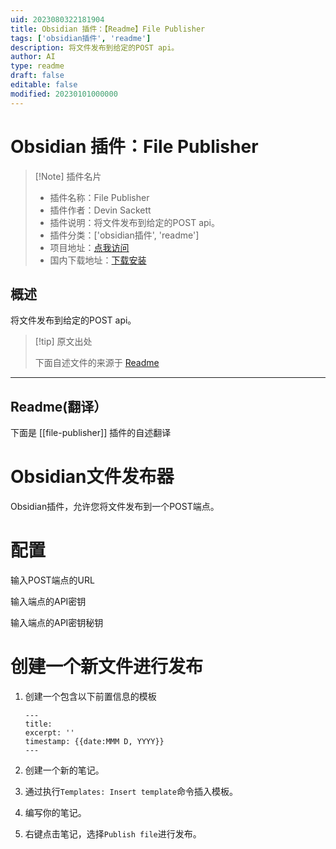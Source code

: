 ```yaml
---
uid: 2023080322181904
title: Obsidian 插件：【Readme】File Publisher
tags: ['obsidian插件', 'readme']
description: 将文件发布到给定的POST api。
author: AI
type: readme
draft: false
editable: false
modified: 20230101000000
---
```


# Obsidian 插件：File Publisher

> [!Note] 插件名片
> - 插件名称：File Publisher
> - 插件作者：Devin Sackett
> - 插件说明：将文件发布到给定的POST api。
> - 插件分类：['obsidian插件', 'readme']
> - 项目地址：[点我访问](https://github.com/yiglas/obsidian-file-publisher)
> - 国内下载地址：[下载安装](https://pkmer.cn/products/plugin/pluginMarket/?file-publisher)

## 概述

将文件发布到给定的POST api。



> [!tip] 原文出处
> 
>下面自述文件的来源于 [Readme](https://ghproxy.net/https://raw.githubusercontent.com/yiglas/obsidian-file-publisher/master/README.md)
> 

---

## Readme(翻译）

下面是 [[file-publisher]] 插件的自述翻译


# Obsidian文件发布器

Obsidian插件，允许您将文件发布到一个POST端点。

# 配置

输入POST端点的URL

输入端点的API密钥

输入端点的API密钥秘钥

# 创建一个新文件进行发布

1. 创建一个包含以下前置信息的模板

   ```
   ---
   title:
   excerpt: ''
   timestamp: {{date:MMM D, YYYY}}
   ---
   ```

2. 创建一个新的笔记。

3. 通过执行`Templates: Insert template`命令插入模板。

4. 编写你的笔记。

5. 右键点击笔记，选择`Publish file`进行发布。



